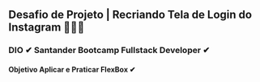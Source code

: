 ## Desafio de Projeto | Recriando Tela de Login do Instagram 🚀🚀🚀

### DIO ✔    Santander Bootcamp Fullstack Developer ✔

#### Objetivo Aplicar e Praticar FlexBox ✔

